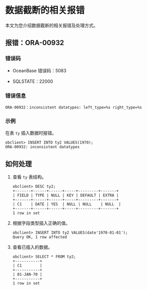 # 数据截断的相关报错

本文为您介绍数据截断的相关报错及处理方式。

## 报错：ORA-00932

### 错误码

* OceanBase 错误码：5083

* SQLSTATE：22000

### 错误信息

```unknow
ORA-00932：inconsistent datatypes: left_type=%s right_type=%s
```

### 示例

在表 `ty` 插入数据时报错。

```unknow
obclient> INSERT INTO ty2 VALUES(1970);
ORA-00932: inconsistent datatypes
```

## 如何处理

1. 查看 `ty` 表结构。

   ```unknow
   obclient> DESC ty2;
   +-------+------+------+-----+---------+-------+
   | FIELD | TYPE | NULL | KEY | DEFAULT | EXTRA |
   +-------+------+------+-----+---------+-------+
   | C1    | DATE | YES  | NULL | NULL    | NULL  |
   +-------+------+------+-----+---------+-------+
   1 row in set
   ```

2. 根据字段类型插入正确的值。

   ```unknow
   obclient> INSERT INTO ty2 VALUES(date'1970-01-01');
   Query OK, 1 row affected
   ```

3. 查看已插入的数据。

   ```unknow
   obclient> SELECT * FROM ty2;
   +-----------+
   | C1        |
   +-----------+
   | 01-JAN-70 |
   +-----------+
   1 row in set
   ```
